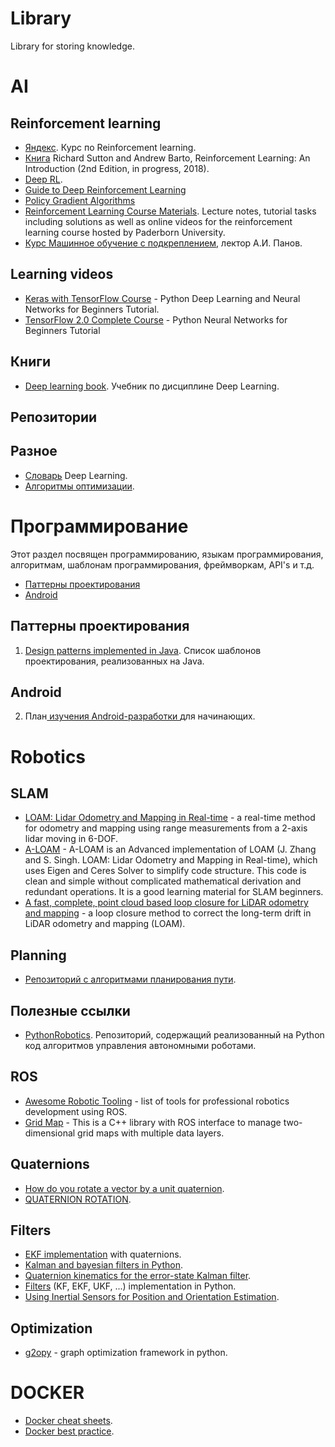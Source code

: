 # Library
Library for storing knowledge.

# AI

## Reinforcement learning
- [Яндекс](https://github.com/yandexdataschool/Practical_RL). Курс по Reinforcement learning.
- [Книга](http://incompleteideas.net/book/bookdraft2018jan1.pdf) Richard Sutton and Andrew Barto, Reinforcement Learning: An Introduction (2nd Edition, in progress, 2018).
- [Deep RL](https://skymind.ai/wiki/deep-reinforcement-learning).
- [Guide to Deep Reinforcement Learning](https://skymind.ai/wiki/deep-reinforcement-learning)
- [Policy Gradient Algorithms](https://lilianweng.github.io/lil-log/2018/04/08/policy-gradient-algorithms.html)
- [Reinforcement Learning Course Materials](https://github.com/upb-lea/reinforcement_learning_course_materials). Lecture notes, tutorial tasks including solutions as well as online videos for the reinforcement learning course hosted by Paderborn University.
- [Курс Машинное обучение с подкреплением](http://rairi.ru/wiki/index.php/Машинное_обучение_с_подкреплением), лектор А.И. Панов.

## Learning videos
- [Keras with TensorFlow Course](https://www.youtube.com/watch?v=qFJeN9V1ZsI) - Python Deep Learning and Neural Networks for Beginners Tutorial.
- [TensorFlow 2.0 Complete Course](https://www.youtube.com/watch?v=tPYj3fFJGjk&t=1928s) - Python Neural Networks for Beginners Tutorial

## Книги
- [Deep learning book](http://www.deeplearningbook.org). Учебник по дисциплине Deep Learning. 

## Репозитории

## Разное
- [Словарь](https://towardsdatascience.com/the-deep-learning-ai-dictionary-ade421df39e4) Deep Learning.
- [Алгоритмы оптимизации](http://ruder.io/optimizing-gradient-descent/index.html).

# Программирование
Этот раздел посвящен программированию, языкам программирования, алгоритмам, шаблонам программирования, фреймворкам, API's и т.д.

- [Паттерны проектирования](#Паттерны-проектирования)
- [Android](#Android)
  
## Паттерны проектирования
1. [Design patterns implemented in Java](https://github.com/iluwatar/java-design-patterns). Список шаблонов проектирования, реализованных на Java.
## Android
2. План[ изучения Android-разработки ](https://apptractor.ru/learn/plan-izucheniya-android-razrabotki-dlya-nachinayushhih.html) для начинающих.

# Robotics

## SLAM
- [LOAM: Lidar Odometry and Mapping in Real-time](https://www.ri.cmu.edu/pub_files/2014/7/Ji_LidarMapping_RSS2014_v8.pdf) - a real-time method for odometry and mapping using range measurements from a 2-axis lidar moving in 6-DOF.
- [A-LOAM](https://github.com/HKUST-Aerial-Robotics/A-LOAM) - A-LOAM is an Advanced implementation of LOAM (J. Zhang and S. Singh. LOAM: Lidar Odometry and Mapping in Real-time), which uses Eigen and Ceres Solver to simplify code structure. This code is clean and simple without complicated mathematical derivation and redundant operations. It is a good learning material for SLAM beginners.
- [A fast, complete, point cloud based loop closure for LiDAR odometry and mapping](https://arxiv.org/pdf/1909.11811.pdf) - a loop closure method to correct the long-term drift in LiDAR odometry and mapping (LOAM).

## Planning
- [Репозиторий с алгоритмами планирования пути](https://github.com/zhm-real/PathPlanning).

## Полезные ссылки
- [PythonRobotics](https://github.com/AtsushiSakai/PythonRobotics). Репозиторий, содержащий реализованный на Python код алгоритмов управления автономными роботами.

## ROS
- [Awesome Robotic Tooling](https://github.com/protontypes/awesome-robotic-tooling) - list of tools for professional robotics development using ROS.
- [Grid Map](https://github.com/ANYbotics/grid_map) - This is a C++ library with ROS interface to manage two-dimensional grid maps with multiple data layers. 

## Quaternions
- [How do you rotate a vector by a unit quaternion](https://math.stackexchange.com/questions/40164/how-do-you-rotate-a-vector-by-a-unit-quaternion).
- [QUATERNION ROTATION](https://www.thepoorengineer.com/en/quaternion/).

## Filters
- [EKF implementation](https://www.thepoorengineer.com/en/ekf-impl/) with quaternions. 
- [Kalman and bayesian filters in Python](https://github.com/rlabbe/Kalman-and-Bayesian-Filters-in-Python).
- [Quaternion kinematics for the error-state Kalman filter](https://arxiv.org/pdf/1711.02508.pdf).
- [Filters](https://github.com/rlabbe/filterpy) (KF, EKF, UKF, ...) implementation in Python.
- [Using Inertial Sensors for Position and Orientation Estimation](https://arxiv.org/pdf/1704.06053.pdf).

## Optimization
- [g2opy](https://github.com/uoip/g2opy) - graph optimization framework in python. 

# DOCKER
- [Docker cheat sheets](https://github.com/wsargent/docker-cheat-sheet).
- [Docker best practice](https://github.com/FuriKuri/docker-best-practices).

